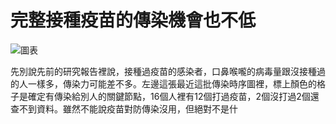 # 完整接種疫苗的傳染機會也不低

![圖表](2022.1.18-full-vaccined-isnt-perfect.jpg)

先別說先前的研究報告裡說，接種過疫苗的感染者，口鼻喉嚨的病毒量跟沒接種過的人一樣多，傳染力可能差不多。左邊這張最近這批傳染時序圖裡，標上顏色的格子是確定有傳染給別人的關鍵節點，16個人裡有12個打過疫苗，2個沒打過2個還查不到資料。雖然不能說疫苗對防傳染沒用，但絕對不是什